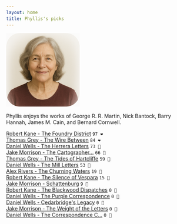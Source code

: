 ```yaml
---
layout: home
title: Phyllis's picks
---
```


![Phyllis](/assets/phyllis.png)

Phyllis enjoys the works of George R. R. Martin, Nick Bantock, Barry Hannah, James M. Cain, and Bernard Cornwell.

[Robert Kane - The Foundry District](/works/Robert-Kane-The-Foundry-District.html) `97 ❤️`  
[Thomas Grey - The Wire Between](/works/Thomas-Grey-The-Wire-Between.html) `84 ❤️`  
[Daniel Wells - The Herrera Letters](/works/Daniel-Wells-The-Herrera-Letters.html) `73 🩷`  
[Jake Morrison - The Cartographer…](/works/Jake-Morrison-The-Cartographer's-Descent.html) `66 🩷`  
[Thomas Grey - The Tides of Hartcliffe](/works/Thomas-Grey-The-Tides-of-Hartcliffe.html) `59 🧡`  
[Daniel Wells - The Mill Letters](/works/Daniel-Wells-The-Mill-Letters.html) `53 🧡`  
[Alex Rivers - The Churning Waters](/works/Alex-Rivers-The-Churning-Waters.html) `19 🩶`  
[Robert Kane - The Silence of Vespara](/works/Robert-Kane-The-Silence-of-Vespara.html) `15 🩶`  
[Jake Morrison - Schattenburg](/works/Jake-Morrison-Schattenburg.html) `9 🩶`  
[Robert Kane - The Blackwood Dispatches](/works/Robert-Kane-The-Blackwood-Dispatches.html) `0 🩶`  
[Daniel Wells - The Purple Correspondence](/works/Daniel-Wells-The-Purple-Correspondence.html) `0 🩶`  
[Daniel Wells - Cedarbridge's Legacy](/works/Daniel-Wells-Cedarbridge's-Legacy.html) `0 🩶`  
[Jake Morrison - The Weight of the Letters](/works/Jake-Morrison-The-Weight-of-the-Letters.html) `0 🩶`  
[Daniel Wells - The Correspondence C…](/works/Daniel-Wells-The-Correspondence-Conspiracy.html) `0 🩶`  
